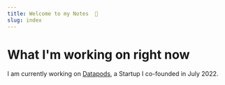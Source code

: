 ```yaml
---
title: Welcome to my Notes  🌱
slug: index
---
```

# What I'm working on right now

I am currently working on [Datapods](https://www.datapods.app/), a Startup I co-founded in July 2022.